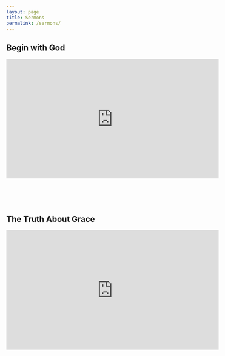 ```yaml
---
layout: page
title: Sermons
permalink: /sermons/
---
```


## Begin with God
<iframe width="560" height="315" src="https://www.youtube.com/embed/Jw-Y_ceGpKU" frameborder="0" allowfullscreen></iframe>

<br><br><br>

## The Truth About Grace
<iframe width="560" height="315" src="https://www.youtube.com/watch?v=DeQCVMJYDpQ&t=21m0s" frameborder="0" allowfullscreen></iframe>